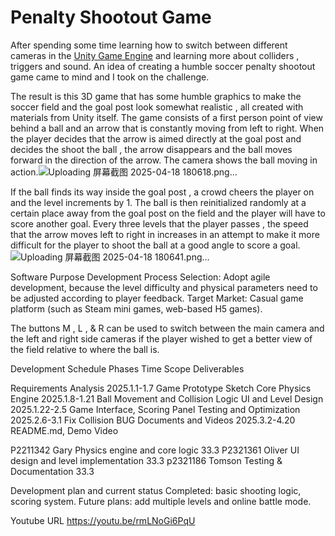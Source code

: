 # Penalty Shootout Game

After spending some time learning how to switch between different cameras in the [Unity Game Engine](https://unity.com/) and learning more about colliders , triggers and sound. An idea of creating a humble soccer penalty shootout game came to mind and I took on the challenge. 

The result is this 3D game that has some humble graphics to make the soccer field and the goal post look somewhat realistic , all created with materials from Unity itself. The game consists of a first person point of view behind a ball and an arrow that is constantly moving from left to right. When the player decides that the arrow is aimed directly at the goal post and decides the shoot the ball , the arrow disappears and the ball moves forward in the direction of the arrow. The camera shows the ball moving in action.![Uploading 屏幕截图 2025-04-18 180618.png…]()


If the ball finds its way inside the goal post , a crowd cheers the player on and the level increments by 1. The ball is then reinitialized randomly at a certain place away from the goal post on the field and the player will have to score another goal. Every three levels that the player passes , the speed that the arrow moves left to right in increases in an attempt to make it more difficult for the player to shoot the ball at a good angle to score a goal. 
![Uploading 屏幕截图 2025-04-18 180641.png…]()

Software Purpose
Development Process Selection: Adopt agile development, because the level difficulty and physical parameters need to be adjusted according to player feedback.
Target Market: Casual game platform (such as Steam mini games, web-based H5 games).


The buttons M , L , & R can be used to switch between the main camera  and the left and right side cameras if the player wished to get a better view of the field relative to where the ball is. 

Development Schedule
Phases                     Time Scope        Deliverables 

Requirements Analysis      2025.1.1-1.7      Game Prototype Sketch 
Core Physics Engine        2025.1.8-1.21     Ball Movement and Collision Logic 
UI and Level Design        2025.1.22-2.5     Game Interface, Scoring Panel 
Testing and Optimization   2025.2.6-3.1      Fix Collision BUG 
Documents and Videos       2025.3.2-4.20     README.md, Demo Video 

P2211342  Gary	  Physics engine and core logic	          33.3
P2321361	Oliver	UI design and level implementation	    33.3
p2321186	Tomson	Testing & Documentation	                33.3

Development plan and current status
Completed: basic shooting logic, scoring system.
Future plans: add multiple levels and online battle mode.

Youtube URL
https://youtu.be/rmLNoGi6PqU
